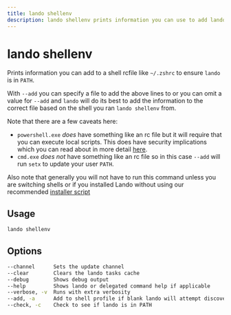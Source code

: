 ```yaml
---
title: lando shellenv
description: lando shellenv prints information you can use to add lando PATH info to a shell rcfile.
---
```


# lando shellenv

Prints information you can add to a shell rcfile like `~/.zshrc` to ensure `lando` is in `PATH`.

With `--add` you can specify a file to add the above lines to or you can omit a value for `--add` and `lando` will do its best to add the information to the correct file based on the shell you ran `lando shellenv` from.

Note that there are a few caveats here:

* `powershell.exe` _does_ have something like an rc file but it will require that you can execute local scripts. This does have security implications which you can read about in more detail [here](https://www.sqlshack.com/choosing-and-setting-a-powershell-execution-policy/).
* `cmd.exe` _does not_ have something like an rc file so in this case `--add` will run `setx` to update your user `PATH`.

Also note that generally you will not have to run this command unless you are switching shells or if you installed Lando without using our recommended [installer script](https://docs.lando.dev/install)

## Usage

```sh
lando shellenv
```

## Options

```sh
--channel      Sets the update channel                                                  [array] [choices: "edge", "none", "stable"]
--clear        Clears the lando tasks cache                                                                               [boolean]
--debug        Shows debug output                                                                                         [boolean]
--help         Shows lando or delegated command help if applicable                                                        [boolean]
--verbose, -v  Runs with extra verbosity                                                                                    [count]
--add, -a      Add to shell profile if blank lando will attempt discovery                                                  [string]
--check, -c    Check to see if lando is in PATH                                                                           [boolean]
```
